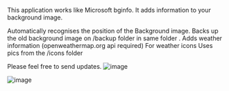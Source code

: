 This application works like Microsoft bginfo. It adds information to your background image.


Automatically recognises the position of the Background image.
Backs up the old background image on /backup folder in same folder .
Adds weather information (openweathermap.org api required)
For weather icons Uses pics from the /icons folder 

Please feel free to send updates.
![image](https://github.com/user-attachments/assets/84e09057-ee02-4dae-b784-bdda20df4344)

![image](https://github.com/user-attachments/assets/d53e8513-9770-4171-b442-2f752010c898)
